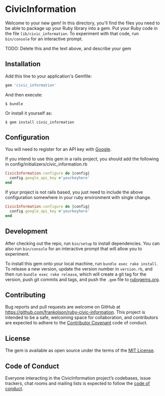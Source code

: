 # CivicInformation

Welcome to your new gem! In this directory, you'll find the files you need to be able to package up your Ruby library into a gem. Put your Ruby code in the file `lib/civic_information`. To experiment with that code, run `bin/console` for an interactive prompt.

TODO: Delete this and the text above, and describe your gem

## Installation

Add this line to your application's Gemfile:

```ruby
gem 'civic_information'
```

And then execute:

```
$ bundle
```

Or install it yourself as:

```
$ gem install civic_information
```

## Configuration

You will need to register for an API key with [Google](https://support.google.com/googleapi/answer/6158862?hl=en&ref_topic=7013279).

If you intend to use this gem in a rails project, you should add the following in config/initializers/civic_information.rb

```ruby
CivicInformation.configure do |config|
  config.google_api_key ='yourkeyhere'
end
```

If your project is not rails based, you just need to include the above configuration somewhere in your ruby environment with single change.

```ruby
CivicInformation.configure do |config|
  config.google_api_key ='yourkeyhere'
end
```

## Development

After checking out the repo, run `bin/setup` to install dependencies. You can also run `bin/console` for an interactive prompt that will allow you to experiment.

To install this gem onto your local machine, run `bundle exec rake install`. To release a new version, update the version number in `version.rb`, and then run `bundle exec rake release`, which will create a git tag for the version, push git commits and tags, and push the `.gem` file to [rubygems.org](https://rubygems.org).

## Contributing

Bug reports and pull requests are welcome on GitHub at https://github.com/frankolson/ruby-civic-information. This project is intended to be a safe, welcoming space for collaboration, and contributors are expected to adhere to the [Contributor Covenant](http://contributor-covenant.org) code of conduct.

## License

The gem is available as open source under the terms of the [MIT License](https://opensource.org/licenses/MIT).

## Code of Conduct

Everyone interacting in the CivicInformation project’s codebases, issue trackers, chat rooms and mailing lists is expected to follow the [code of conduct](https://github.com/frankolson/ruby-civic-information/blob/master/CODE_OF_CONDUCT.md).
